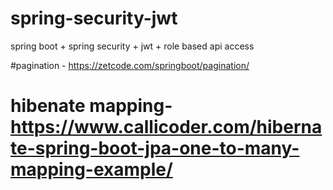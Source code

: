 # spring-security-jwt

spring boot + spring security + jwt + role based api access

#pagination - https://zetcode.com/springboot/pagination/

# hibenate mapping- https://www.callicoder.com/hibernate-spring-boot-jpa-one-to-many-mapping-example/
